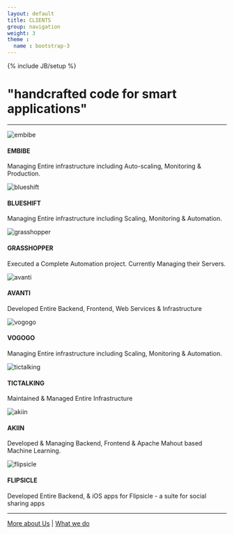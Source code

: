 ```yaml
---
layout: default
title: CLIENTS
group: navigation
weight: 3
theme :
  name : bootstrap-3
---
```

{% include JB/setup %}

<h1 class="purple">"handcrafted code for smart applications"</h1>
<hr/>
<div class="content-block">
  <div class="row text">
    <div class="col-md-12">
      <div class="col-md-4">
        <div class="row">
          <div class="col-md-8 col-md-offset-2 client-image-height"><img alt="embibe" class="img-responsive client-image" src="{{ ASSET_PATH }}/images/embibe.png"></div>
        </div>
        <h4>EMBIBE</h4>
        <p>Managing Entire infrastructure including Auto-scaling, Monitoring & Production.</p>
      </div>
      <div class="col-md-4">
        <div class="row">
          <div class="col-md-8 col-md-offset-2 client-image-height"><img alt="blueshift" class="img-responsive client-image" src="{{ ASSET_PATH }}/images/blueshift.png"></div>
        </div>
        <h4>BLUESHIFT</h4>
        <p>Managing Entire infrastructure including Scaling, Monitoring & Automation.</p>
      </div>
      <div class="col-md-4">
        <div class="row">
          <div class="col-md-8 col-md-offset-2 client-image-height"><img alt="grasshopper" class="img-responsive client-image" src="{{ ASSET_PATH }}/images/grasshopper_logo.png"></div>
        </div>
        <h4>GRASSHOPPER</h4>
        <p>Executed a Complete Automation project. Currently Managing their Servers.</p>
      </div>
    </div>
  </div>
  <div class="row text">
    <div class="col-md-12">
      <div class="col-md-4">
        <div class="row">
          <div class="col-md-8 col-md-offset-2 client-image-height"><img alt="avanti" class="img-responsive client-image" src="{{ ASSET_PATH }}/images/avanti_logo_hindi-only.png"></div>
        </div>
        <h4>AVANTI</h4>
        <p>Developed Entire Backend, Frontend, Web Services & Infrastructure</p>
      </div>
      <div class="col-md-4">
        <div class="row">
          <div class="col-md-8 col-md-offset-2 client-image-height"><img alt="vogogo" class="img-responsive client-image" src="{{ ASSET_PATH }}/images/vogogologo-color.png"></div>
        </div>
        <h4>VOGOGO</h4>
        <p>Managing Entire infrastructure including Scaling, Monitoring & Automation.</p>
      </div>
      <div class="col-md-4">
        <div class="row">
          <div class="col-md-8 col-md-offset-2 client-image-height"><img alt="tictalking" class="img-responsive client-image" src="{{ ASSET_PATH }}/images/tictalking.jpg"></div>
        </div>
        <h4>TICTALKING</h4>
        <p>Maintained & Managed Entire Infrastructure</p>
      </div>
    </div>
  </div>
  <div class="row text">
    <div class="col-md-12">
      <div class="col-md-4 col-md-offset-2">
        <div class="row">
          <div class="col-md-8 col-md-offset-2 client-image-height"><img alt="akiin" class="img-responsive client-image" src="{{ ASSET_PATH }}/images/aqqin_headlogofull_2x.png"></div>
        </div>
        <h4>AKIIN</h4>
        <p>Developed & Managing Backend, Frontend & Apache Mahout based Machine Learning.</p>
      </div>
      <div class="col-md-4">
        <div class="row">
          <div class="col-md-8 col-md-offset-2 client-image-height"><img alt="flipsicle" class="img-responsive client-image client-image-height" src="{{ ASSET_PATH }}/images/popsicle.png"></div>
        </div>
        <h4>FLIPSICLE</h4>
        <p>Developed Entire Backend, & iOS apps for Flipsicle - a suite for social sharing apps</p>
      </div>
    </div>
  </div>
</div>
<hr/>
<div class="content-block">
  <p class="text">
    <a href="">More about Us</a>
    |
    <a href="">What we do</a>
  </p>
</div>
